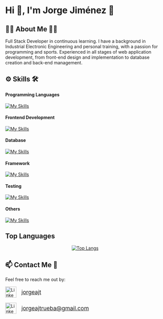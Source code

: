 

# Hi 👋, I'm Jorge Jiménez 💪

## 👨‍💻 About Me 🏋️‍♂️
Full Stack Developer in continuous learning. I have a background in Industrial Electronic Engineering and personal training, with a passion for programming and sports. Experienced in all stages of web application development, from front-end design and implementation to database creation and back-end management.

## ⚙ Skills 🛠
#### Programming Languages
[![My Skills](https://skillicons.dev/icons?i=js,py)](https://skillicons.dev)

#### Frontend Development
[![My Skills](https://skillicons.dev/icons?i=html,css,bootstrap,react)](https://skillicons.dev)

#### Database
[![My Skills](https://skillicons.dev/icons?i=mysql,postgres)](https://skillicons.dev)

#### Framework
[![My Skills](https://skillicons.dev/icons?i=flask)](https://skillicons.dev)

#### Testing
[![My Skills](https://skillicons.dev/icons?i=jest)](https://skillicons.dev)

#### Others
[![My Skills](https://skillicons.dev/icons?i=git,github,postman,arduino)](https://skillicons.dev)

## Top Languages
<p align="center">
  <a href="https://github.com/JorgeAJT/github-readme-stats">
    <img src="https://github-readme-stats.vercel.app/api/top-langs/?username=JorgeAJT&layout=donut" alt="Top Langs">
  </a>
</p>

## 📫 Contact Me 📩
Feel free to reach me out by:

<p>
  <a href="https://www.linkedin.com/in/jorgeajt/" style="display: flex; align-items: center; margin-bottom: 1rem">
    <img src="https://skillicons.dev/icons?i=linkedin" alt="LinkedIn" width="35"/>
    <span style="font-size: 1.1rem; margin-left: 1rem">jorgeajt</span>
  </a>
</p>
<p>
  <a href="mailto:jorgeajtrueba@gmail.com" style="display: flex; align-items: center">
    <img src="https://skillicons.dev/icons?i=gmail" alt="LinkedIn" width="35"/>
    <span style="font-size: 1.1rem; margin-left: 1rem">jorgeajtrueba@gmail.com</span>
  </a>
</p>
